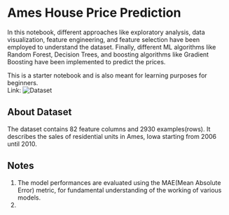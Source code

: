 # Ames House Price Prediction

In this notebook, different approaches like exploratory analysis, data visualization, feature engineering, and feature selection have been employed to understand the dataset. Finally, different ML algorithms like Random Forest, Decision Trees, and boosting algorithms like Gradient Boosting have been implemented to predict the prices.  

This is a starter notebook and is also meant for learning purposes for beginners.  
Link: ![Dataset](https://www.kaggle.com/prevek18/ames-housing-dataset)  

## About Dataset
The dataset contains 82 feature columns and 2930 examples(rows). It describes the sales of residential units in Ames, Iowa starting from 2006 until 2010.  

## Notes
1. The model performances are evaluated using the MAE(Mean Absolute Error) metric, for fundamental understanding of the working of various models.
2. 
